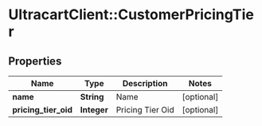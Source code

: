 # UltracartClient::CustomerPricingTier

## Properties
Name | Type | Description | Notes
------------ | ------------- | ------------- | -------------
**name** | **String** | Name | [optional] 
**pricing_tier_oid** | **Integer** | Pricing Tier Oid | [optional] 


